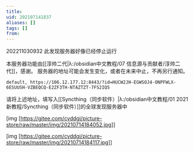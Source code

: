 ```yaml
---
title: 
uid: 202107141837
aliases: []
tags: []
from: 
---
```

202211030932
此发现服务器好像已经停止运行


本服务器功能由[[淳帅二代|λ:/obsidian中文教程/07 信息源与贡献者/淳帅二代]]，感谢。
服务器的地址可能会发生变化，或者在未来中止，不再另行通知。


`default, https://106.12.177.12:8443/?id=HUCW2JH-EGWSOJ4-ONPFWLX-6ESUUSH-VZBEQCQ-E2ZF3TH-NTAZTZT-7FS2IQ5`

请将上述地址，填写入[[Syncthing（同步软件）|λ:/obsidian中文教程/01 2021新教程/Syncthing（同步软件）]]的全球发现服务器中


[img [https://gitee.com/cyddgi/picture-store/raw/master/img/20210714184052.jpg]]


[img [https://gitee.com/cyddgi/picture-store/raw/master/img/20210714184117.jpg]]